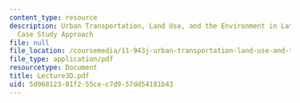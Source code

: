```yaml
---
content_type: resource
description: Urban Transportation, Land Use, and the Environment in Latin America:A
  Case Study Approach
file: null
file_location: /coursemedia/11-943j-urban-transportation-land-use-and-the-environment-spring-2002/5d06812381f255cec7d957dd54181b43_Lecture3D.pdf
file_type: application/pdf
resourcetype: Document
title: Lecture3D.pdf
uid: 5d068123-81f2-55ce-c7d9-57dd54181b43
---
```

